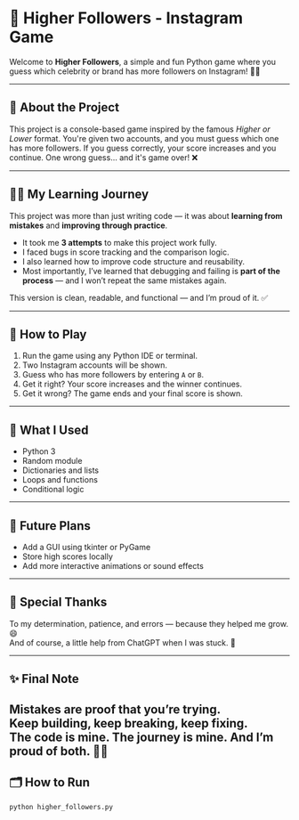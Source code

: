 # 🔢 Higher Followers - Instagram Game

Welcome to **Higher Followers**, a simple and fun Python game where you guess which celebrity or brand has more followers on Instagram! 🎯📸

---

## 📜 About the Project

This project is a console-based game inspired by the famous *Higher or Lower* format. You're given two accounts, and you must guess which one has more followers. If you guess correctly, your score increases and you continue. One wrong guess... and it's game over! ❌

---

## 👨‍💻 My Learning Journey

This project was more than just writing code — it was about **learning from mistakes** and **improving through practice**.

- It took me **3 attempts** to make this project work fully.
- I faced bugs in score tracking and the comparison logic.
- I also learned how to improve code structure and reusability.
- Most importantly, I’ve learned that debugging and failing is **part of the process** — and I won’t repeat the same mistakes again.

This version is clean, readable, and functional — and I’m proud of it. ✅

---

## 🚀 How to Play

1. Run the game using any Python IDE or terminal.
2. Two Instagram accounts will be shown.
3. Guess who has more followers by entering `A` or `B`.
4. Get it right? Your score increases and the winner continues.
5. Get it wrong? The game ends and your final score is shown.

---

## 🧠 What I Used

- Python 3
- Random module
- Dictionaries and lists
- Loops and functions
- Conditional logic

---

## 📌 Future Plans

- Add a GUI using tkinter or PyGame
- Store high scores locally
- Add more interactive animations or sound effects

---

## 🙌 Special Thanks

To my determination, patience, and errors — because they helped me grow. 😄  
And of course, a little help from ChatGPT when I was stuck. 🤝

---

## ✨ Final Note

Mistakes are proof that you’re trying.  
Keep building, keep breaking, keep fixing.  
**The code is mine. The journey is mine. And I’m proud of both.** 💪🔥
---

## 🗂️ How to Run

```bash
python higher_followers.py
